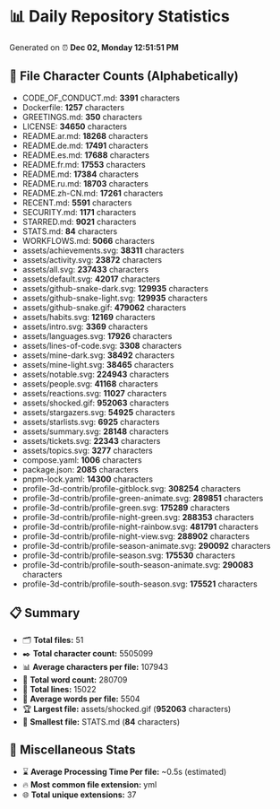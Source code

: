 # 📊 Daily Repository Statistics
Generated on ⏰ **Dec 02, Monday 12:51:51 PM**

## 📂 File Character Counts (Alphabetically)
- CODE_OF_CONDUCT.md: **3391** characters
- Dockerfile: **1257** characters
- GREETINGS.md: **350** characters
- LICENSE: **34650** characters
- README.ar.md: **18268** characters
- README.de.md: **17491** characters
- README.es.md: **17688** characters
- README.fr.md: **17553** characters
- README.md: **17384** characters
- README.ru.md: **18703** characters
- README.zh-CN.md: **17261** characters
- RECENT.md: **5591** characters
- SECURITY.md: **1171** characters
- STARRED.md: **9021** characters
- STATS.md: **84** characters
- WORKFLOWS.md: **5066** characters
- assets/achievements.svg: **38311** characters
- assets/activity.svg: **23872** characters
- assets/all.svg: **237433** characters
- assets/default.svg: **42017** characters
- assets/github-snake-dark.svg: **129935** characters
- assets/github-snake-light.svg: **129935** characters
- assets/github-snake.gif: **479062** characters
- assets/habits.svg: **12169** characters
- assets/intro.svg: **3369** characters
- assets/languages.svg: **17926** characters
- assets/lines-of-code.svg: **3308** characters
- assets/mine-dark.svg: **38492** characters
- assets/mine-light.svg: **38465** characters
- assets/notable.svg: **224943** characters
- assets/people.svg: **41168** characters
- assets/reactions.svg: **11027** characters
- assets/shocked.gif: **952063** characters
- assets/stargazers.svg: **54925** characters
- assets/starlists.svg: **6925** characters
- assets/summary.svg: **28148** characters
- assets/tickets.svg: **22343** characters
- assets/topics.svg: **3277** characters
- compose.yaml: **1006** characters
- package.json: **2085** characters
- pnpm-lock.yaml: **14300** characters
- profile-3d-contrib/profile-gitblock.svg: **308254** characters
- profile-3d-contrib/profile-green-animate.svg: **289851** characters
- profile-3d-contrib/profile-green.svg: **175289** characters
- profile-3d-contrib/profile-night-green.svg: **288353** characters
- profile-3d-contrib/profile-night-rainbow.svg: **481791** characters
- profile-3d-contrib/profile-night-view.svg: **288902** characters
- profile-3d-contrib/profile-season-animate.svg: **290092** characters
- profile-3d-contrib/profile-season.svg: **175530** characters
- profile-3d-contrib/profile-south-season-animate.svg: **290083** characters
- profile-3d-contrib/profile-south-season.svg: **175521** characters

## 📋 Summary
- 🗂️ **Total files:** 51
- ✒️ **Total character count:** 5505099
- 📊 **Average characters per file:** 107943
- 📝 **Total word count:** 280709
- 🧾 **Total lines:** 15022
- 📐 **Average words per file:** 5504
- 🏆 **Largest file:** assets/shocked.gif (**952063** characters)
- 🥉 **Smallest file:** STATS.md (**84** characters)

## 🌟 Miscellaneous Stats
- ⌛ **Average Processing Time Per file:** ~0.5s (estimated)
- 🔥 **Most common file extension:** yml
- 🌐 **Total unique extensions:** 37
